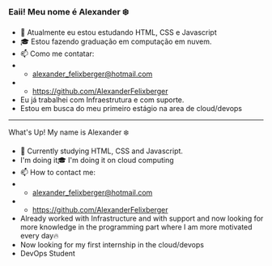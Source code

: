 ### Eaii! Meu nome é Alexander :snowflake:


- 🌱 Atualmente eu estou estudando HTML, CSS e Javascript
- :mortar_board: Estou fazendo graduação em computação em nuvem.
- 📫 Como me contatar:
- - alexander_felixberger@hotmail.com
- - https://github.com/AlexanderFelixberger
- Eu já trabalhei com Infraestrutura e com suporte. 
- Estou em busca do meu primeiro estágio na area de cloud/devops


<hr>
</hr

### What's Up! My name is Alexander :snowflake:


- 🌱 Currently studying HTML, CSS and Javascript.
- I'm doing it:mortar_board: I'm doing it on cloud computing
- 📫 How to contact me:
- - alexander_felixberger@hotmail.com
- - https://github.com/AlexanderFelixberger
- Already worked with Infrastructure and with support and now looking for more knowledge in the programming part where I am more motivated every day:fire:
- Now looking for my first internship in the cloud/devops
- DevOps Student
